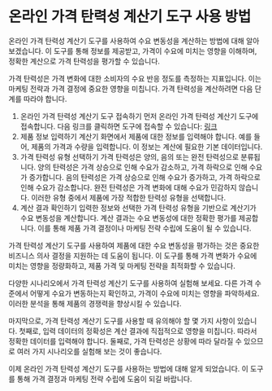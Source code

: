 온라인 가격 탄력성 계산기 도구 사용 방법
=======================

온라인 가격 탄력성 계산기 도구를 사용하여 수요 변동성을 계산하는 방법에 대해 알아보겠습니다. 이 도구를 통해 정보를 제공받고, 가격이 수요에 미치는 영향을 이해하며, 정확한 계산으로 가격 탄력성을 평가할 수 있습니다.

가격 탄력성은 가격 변화에 대한 소비자의 수요 반응 정도를 측정하는 지표입니다. 이는 마케팅 전략과 가격 결정에 중요한 영향을 미칩니다. 가격 탄력성을 계산하려면 다음 단계를 따라야 합니다.

1. 온라인 가격 탄력성 계산기 도구 접속하기 먼저 온라인 가격 탄력성 계산기 도구에 접속합니다. 다음 링크를 클릭하면 도구에 접속할 수 있습니다: [링크](https://www.onlinecalculatorsfree.com/ko/financial/price-elasticity-of-demand-calculator.html)
2. 제품 정보 입력하기 계산기 화면에서 제품에 대한 정보를 입력해야 합니다. 예를 들어, 제품의 가격과 수량을 입력합니다. 이 정보는 계산에 필요한 기본 데이터입니다.
3. 가격 탄력성 유형 선택하기 가격 탄력성은 양의, 음의 또는 완전 탄력성으로 분류됩니다. 양의 탄력성은 가격 상승으로 인해 수요가 감소하고, 가격 하락으로 인해 수요가 증가합니다. 음의 탄력성은 가격 상승으로 인해 수요가 증가하고, 가격 하락으로 인해 수요가 감소합니다. 완전 탄력성은 가격 변화에 대해 수요가 민감하지 않습니다. 이러한 유형 중에서 제품에 가장 적합한 탄력성 유형을 선택합니다.
4. 계산 결과 확인하기 입력한 정보와 선택한 가격 탄력성 유형을 기반으로 계산기가 수요 변동성을 계산합니다. 계산 결과는 수요 변동성에 대한 정확한 평가를 제공합니다. 이를 통해 제품 가격 결정이나 마케팅 전략 수립에 도움이 될 수 있습니다.

가격 탄력성 계산기 도구를 사용하여 제품에 대한 수요 변동성을 평가하는 것은 중요한 비즈니스 의사 결정을 지원하는 데 도움이 됩니다. 이 도구를 통해 가격 변화가 수요에 미치는 영향을 정량화하고, 제품 가격 및 마케팅 전략을 최적화할 수 있습니다.

다양한 시나리오에서 가격 탄력성 계산기 도구를 사용하여 실험해 보세요. 다른 가격 수준에서 어떻게 수요가 변동하는지 확인하고, 가격이 수요에 미치는 영향을 파악하세요. 이러한 분석을 통해 제품의 경쟁력을 향상시킬 수 있습니다.

마지막으로, 가격 탄력성 계산기 도구를 사용할 때 유의해야 할 몇 가지 사항이 있습니다. 첫째로, 입력 데이터의 정확성은 계산 결과에 직접적으로 영향을 미칩니다. 따라서 정확한 데이터를 입력해야 합니다. 둘째로, 가격 탄력성은 상황에 따라 달라질 수 있으므로 여러 가지 시나리오를 실험해 보는 것이 좋습니다.

이제 온라인 가격 탄력성 계산기 도구를 사용하는 방법에 대해 알게 되었습니다. 이 도구를 통해 가격 결정과 마케팅 전략 수립에 도움이 되길 바랍니다.